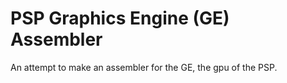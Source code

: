 # PSP Graphics Engine (GE) Assembler

An attempt to make an assembler for the GE, the gpu of the PSP.
